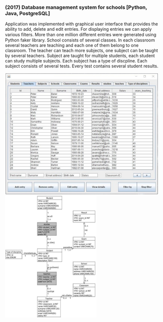 ### (2017) Database management system for schools [Python, Java, PostgreSQL]
Application was implemented with graphical user interface that provides the ability to add, delete and edit entries. For displaying entries we can apply various ﬁlters. More than one million diﬀerent entries were generated using Python faker library. School consists of several classes. In each classroom several teachers are teaching and each one of them belong to one classroom. The teacher can teach more subjects, one subject can be taught by several teachers. Subject are taught for multiple students, each student can study multiple subjects. Each subject has a type of discpline. Each subject consists of several tests. Every test contains several student results.  

<img src="https://github.com/FrizzLi/School-projects/blob/master/5.%20Database%20system%20(Java)/documentation/DBS.jpg" width='510' height='400'/> <img src="https://github.com/FrizzLi/School-projects/blob/master/5.%20Database%20system%20(Java)/documentation/DBS_model.jpg" width='300' height='400'/>